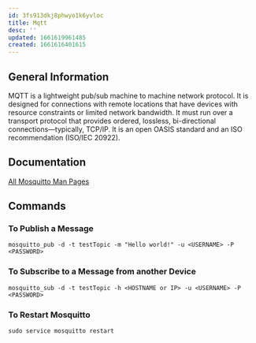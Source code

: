 ```yaml
---
id: 3fs913dkj8phwyo1k6yvloc
title: Mqtt
desc: ''
updated: 1661619961485
created: 1661616401615
---
```

## General Information

MQTT is a lightweight pub/sub machine to machine network protocol. It is designed for connections with remote locations that have devices with resource constraints or limited network bandwidth. It must run over a transport protocol that provides ordered, lossless, bi-directional connections—typically, TCP/IP. It is an open OASIS standard and an ISO recommendation (ISO/IEC 20922).

## Documentation

[All Mosquitto Man Pages](https://mosquitto.org/documentation/)

## Commands

### To Publish a Message

`mosquitto_pub -d -t testTopic -m "Hello world!" -u <USERNAME> -P <PASSWORD>`

### To Subscribe to a Message from another Device

`mosquitto_sub -d -t testTopic -h <HOSTNAME or IP> -u <USERNAME> -P <PASSWORD>`

### To Restart Mosquitto 

`sudo service mosquitto restart`